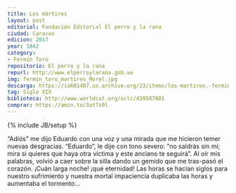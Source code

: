 ```yaml
---
title: Los mártires
layout: post
editorial: Fundación Editorial El perro y la rana
ciudad: Caracas
edicion: 2017
year: 1842
category:
- Fermín Toro
repositorio: El perro y la rana
repurl: http://www.elperroylarana.gob.ve
img: fermin_toro_martires_Morel.jpg
descarga: https://ia601407.us.archive.org/23/items/los-martires.-fermin-toro/Los%20martires.%20Ferm%C3%ADn%20Toro.pdf
tag: Siglo XIX
biblioteca: http://www.worldcat.org/oclc/419587801
comprar: https://amzn.to/3at7s0l
---
```

{% include JB/setup %}

“Adiós” me dijo Eduardo con una voz y una mirada que me hicieron temer nuevas desgracias. “Eduardo”, le dije con tono severo: “no saldrás sin mí; mira si quieres que haya otra víctima y este anciano te seguirá”. Al oír mis palabras, volvió a caer sobre la silla dando un gemido que me tras-pasó el corazón. ¡Cuán larga noche! ¡qué eternidad! Las horas se hacían siglos para nuestro sufrimiento y nuestra mortal impaciencia duplicaba las horas y aumentaba el tormento...
